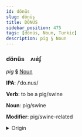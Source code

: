 ```yaml
---
id: dönüs
slug: dönüs
title: DÖNÜS
sidebar_position: 475
tags: [dönüs, Noun, Turkic]
description: pig § Noun
---
```


### dönüs&emsp;<span kind="abugida">ʌıƨ́ʄ</span>

*pig* **§** [Noun](../../tags/Noun)

**IPA**: /ˈdo.nus/

**Verb**: to be a pig/swine

**Noun**: pig/swine

**Modifier**: pig/swine-related

<details>
    <summary>Origin</summary>
    Azerbaijani donuz [doˈnuz]<br/>
    <em>Turkic Language Family</em>
</details>